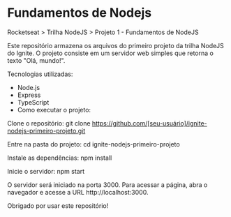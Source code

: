 # Fundamentos de Nodejs
Rocketseat > Trilha NodeJS > Projeto 1 - Fundamentos de NodeJS 

Este repositório armazena os arquivos do primeiro projeto da trilha NodeJS do Ignite. O projeto consiste em um servidor web simples que retorna o texto "Olá, mundo!".

Tecnologias utilizadas:

- Node.js
- Express
- TypeScript
- Como executar o projeto:

Clone o repositório:
git clone https://github.com/[seu-usuário]/ignite-nodejs-primeiro-projeto.git

Entre na pasta do projeto:
cd ignite-nodejs-primeiro-projeto

Instale as dependências:
npm install

Inicie o servidor:
npm start

O servidor será iniciado na porta 3000. Para acessar a página, abra o navegador e acesse a URL http://localhost:3000.

Obrigado por usar este repositório!
